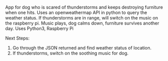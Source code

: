 App for dog who is scared of thunderstorms and keeps destroying furniture when one hits. Uses an openweathermap API in python to query the weather status. If thunderstorms are in range, will switch on the music on the raspberry pi. Music plays, dog calms down, furniture survives another day. Uses Python3, Raspberry Pi

Next Steps:
1) Go through the JSON returned and find weather status of location.
2) If thunderstorms, switch on the soothing music for dog.
